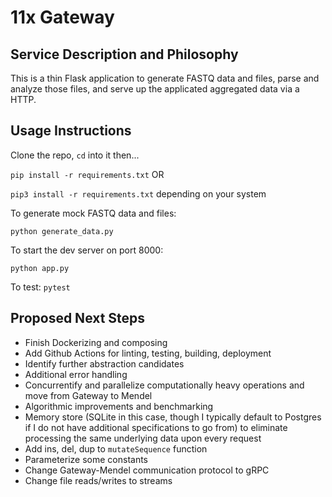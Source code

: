 # 11x Gateway

## Service Description and Philosophy
This is a thin Flask application to generate FASTQ data and files, parse and analyze those files, and serve up the applicated aggregated data via a HTTP.

## Usage Instructions
Clone the repo, `cd` into it then...

`pip install -r requirements.txt` OR

`pip3 install -r requirements.txt` depending on your system

To generate mock FASTQ data and files:

`python generate_data.py`

To start the dev server on port 8000:

`python app.py`

To test:
`pytest`

## Proposed Next Steps
- Finish Dockerizing and composing
- Add Github Actions for linting, testing, building, deployment
- Identify further abstraction candidates
- Additional error handling
- Concurrentify and parallelize computationally heavy operations and move from Gateway to Mendel
- Algorithmic improvements and benchmarking
- Memory store (SQLite in this case, though I typically default to Postgres if I do not have additional specifications to go from) to eliminate processing the same underlying data upon every request
- Add ins, del, dup to `mutateSequence` function
- Parameterize some constants
- Change Gateway-Mendel communication protocol to gRPC
- Change file reads/writes to streams

